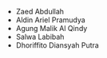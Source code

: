 * Zaed Abdullah
* Aldin Ariel Pramudya
* Agung Malik Al Qindy
* Salwa Labibah
* Dhoriffito Diansyah Putra
